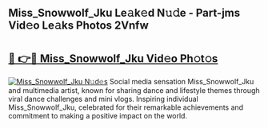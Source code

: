 ## Miss_Snowwolf_Jku Le𝚊k𝚎d N𝚞𝚍e - Part-jms Vid𝚎o Le𝚊ks Photos 2Vnfw

# <h2><a href="http://fbf442.evod.top/?m=Miss_Snowwolf_Jku">🔗 👉🔴 Miss_Snowwolf_Jku Vid𝚎o Ph𝚘t𝚘s</a></h2>

[![Miss_Snowwolf_Jku N𝚞d𝚎s](https://i.imgur.com/8V9OHl7.gif)](http://fbf442.evod.top/?m=Miss_Snowwolf_Jku)
Social media sensation Miss_Snowwolf_Jku and multimedia artist, known for sharing dance and lifestyle themes through viral dance challenges and mini vlogs. Inspiring individual Miss_Snowwolf_Jku, celebrated for their remarkable achievements and commitment to making a positive impact on the world. 
